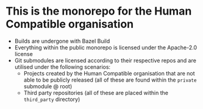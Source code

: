 # This is the monorepo for the Human Compatible organisation

- Builds are undergone with Bazel Build
- Everything within the public monorepo is licensed under the Apache-2.0
  license
- Git submodules are licensed according to their respective repos and are
  utilised under the following scenarios:
  - Projects created by the Human Compatible organisation that are not able to
    be publicly released (all of these are found within the `private` submodule
    @ root)
  - Third party repositories (all of these are placed within the `third_party`
    directory)
